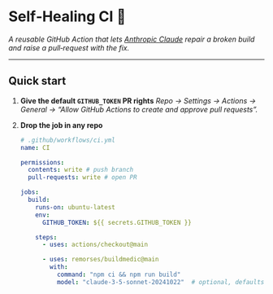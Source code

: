 # Self‑Healing CI 🏥

_A reusable GitHub Action that lets [Anthropic Claude](https://www.anthropic.com/) repair a broken build and raise a pull‑request with the fix._



---

## Quick start

1. **Give the default `GITHUB_TOKEN` PR rights**
   _Repo → Settings → Actions → General → “Allow GitHub Actions to create and approve pull requests”._

2. **Drop the job in any repo**

   ```yaml
   # .github/workflows/ci.yml
   name: CI

   permissions:
     contents: write # push branch
     pull-requests: write # open PR

   jobs:
     build:
       runs-on: ubuntu-latest
       env:
         GITHUB_TOKEN: ${{ secrets.GITHUB_TOKEN }}

       steps:
         - uses: actions/checkout@main

         - uses: remorses/buildmedic@main
           with:
             command: "npm ci && npm run build"
             model: "claude-3-5-sonnet-20241022"  # optional, defaults to claude-3-5-sonnet-20241022
   ```
